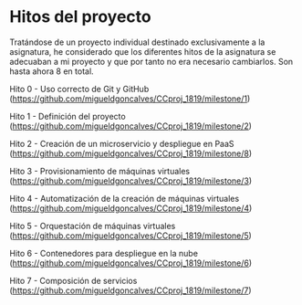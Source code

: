 # Hitos del proyecto

Tratándose de un proyecto individual destinado exclusivamente a la asignatura, he considerado que los diferentes hitos de la asignatura se adecuaban a mi proyecto y que por tanto no era necesario cambiarlos. Son hasta ahora 8 en total.

Hito 0 - Uso correcto de Git y GitHub (https://github.com/migueldgoncalves/CCproj_1819/milestone/1)

Hito 1 - Definición del proyecto (https://github.com/migueldgoncalves/CCproj_1819/milestone/2)

Hito 2 - Creación de un microservicio y despliegue en PaaS (https://github.com/migueldgoncalves/CCproj_1819/milestone/8)

Hito 3 - Provisionamiento de máquinas virtuales (https://github.com/migueldgoncalves/CCproj_1819/milestone/3)

Hito 4 - Automatización de la creación de máquinas virtuales (https://github.com/migueldgoncalves/CCproj_1819/milestone/4)

Hito 5 - Orquestación de máquinas virtuales (https://github.com/migueldgoncalves/CCproj_1819/milestone/5)

Hito 6 - Contenedores para despliegue en la nube (https://github.com/migueldgoncalves/CCproj_1819/milestone/6)

Hito 7 - Composición de servicios (https://github.com/migueldgoncalves/CCproj_1819/milestone/7)

